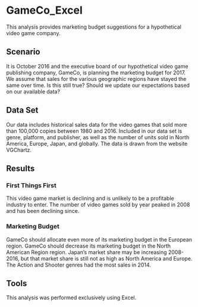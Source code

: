 # GameCo_Excel
This analysis provides marketing budget suggestions for a hypothetical video game company. 

## Scenario

It is October 2016 and the executive board of our hypothetical video game publishing company, GameCo, is planning the marketing budget for 2017. 
We assume that sales for the various geographic regions have stayed the same over time. 
Is this still true? Should we update our expectations based on our available data?

## Data Set
Our data includes historical sales data for the video games that sold more than 100,000 copies between 1980 and 2016. 
Included in our data set is genre, platform, and publisher, as well as the number of units sold in North America, Europe, Japan, and globally. 
The data is drawn from the website VGChartz.

## Results
### First Things First
This video game market is declining and is unlikely to be a profitable industry to enter.
The number of video games sold by year peaked in 2008 and has been declining since.
### Marketing Budget
GameCo should allocate even more of its marketing budget in the European region. 
GameCo should decrease its marketing budget in the North American Region region. 
Japan’s market share may be increasing 2008-2016, but that market share is still not as high as North America and Europe. 
The Action and Shooter genres had the most sales in 2014. 

## Tools
This analysis was performed exclusively using Excel.
